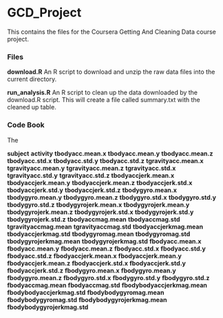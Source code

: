 GCD_Project
===========

This contains the files for the Coursera Getting And Cleaning Data course project.

### Files

**download.R**
An R script to download and unzip the raw data files into the current directory.  

**run_analysis.R**
An R script to clean up the data downloaded by the download.R script.
This will create a file called summary.txt with the cleaned up table.

### Code Book

The 

**subject**
**activity**
**tbodyacc.mean.x**
**tbodyacc.mean.y**
**tbodyacc.mean.z**
**tbodyacc.std.x**
**tbodyacc.std.y**
**tbodyacc.std.z**
**tgravityacc.mean.x**
**tgravityacc.mean.y**
**tgravityacc.mean.z**
**tgravityacc.std.x**
**tgravityacc.std.y**
**tgravityacc.std.z**
**tbodyaccjerk.mean.x**
**tbodyaccjerk.mean.y**
**tbodyaccjerk.mean.z**
**tbodyaccjerk.std.x**
**tbodyaccjerk.std.y**
**tbodyaccjerk.std.z**
**tbodygyro.mean.x**
**tbodygyro.mean.y**
**tbodygyro.mean.z**
**tbodygyro.std.x**
**tbodygyro.std.y**
**tbodygyro.std.z**
**tbodygyrojerk.mean.x**
**tbodygyrojerk.mean.y**
**tbodygyrojerk.mean.z**
**tbodygyrojerk.std.x**
**tbodygyrojerk.std.y**
**tbodygyrojerk.std.z**
**tbodyaccmag.mean**
**tbodyaccmag.std**
**tgravityaccmag.mean**
**tgravityaccmag.std**
**tbodyaccjerkmag.mean**
**tbodyaccjerkmag.std**
**tbodygyromag.mean**
**tbodygyromag.std**
**tbodygyrojerkmag.mean**
**tbodygyrojerkmag.std**
**fbodyacc.mean.x**
**fbodyacc.mean.y**
**fbodyacc.mean.z**
**fbodyacc.std.x**
**fbodyacc.std.y**
**fbodyacc.std.z**
**fbodyaccjerk.mean.x**
**fbodyaccjerk.mean.y**
**fbodyaccjerk.mean.z**
**fbodyaccjerk.std.x**
**fbodyaccjerk.std.y**
**fbodyaccjerk.std.z**
**fbodygyro.mean.x**
**fbodygyro.mean.y**
**fbodygyro.mean.z**
**fbodygyro.std.x**
**fbodygyro.std.y**
**fbodygyro.std.z**
**fbodyaccmag.mean**
**fbodyaccmag.std**
**fbodybodyaccjerkmag.mean**
**fbodybodyaccjerkmag.std**
**fbodybodygyromag.mean**
**fbodybodygyromag.std**
**fbodybodygyrojerkmag.mean**
**fbodybodygyrojerkmag.std**

